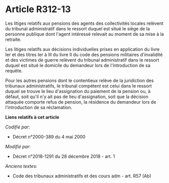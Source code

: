 # Article R312-13

Les litiges relatifs aux pensions des agents des collectivités locales relèvent du tribunal administratif dans le ressort
duquel est situé le siège de la personne publique dont l'agent intéressé relevait au moment de sa mise à la retraite.

Les litiges relatifs aux décisions individuelles prises en application du livre Ier et des titres Ier à III du livre II du
code des pensions militaires d'invalidité et des victimes de guerre  relèvent du tribunal administratif dans le ressort
duquel est situé le domicile du demandeur lors de l'introduction de sa requête.

Pour les autres pensions dont le contentieux relève de la juridiction des tribunaux administratifs, le tribunal compétent est
celui dans le ressort duquel se trouve le lieu d'assignation du paiement de la pension ou, à défaut, soit qu'il n'y ait pas
de lieu d'assignation, soit que la décision attaquée comporte refus de pension, la résidence du demandeur lors de
l'introduction de sa réclamation.

**Liens relatifs à cet article**

_Codifié par_:

  - Décret n°2000-389 du 4 mai 2000

_Modifié par_:

  - Décret n°2018-1291 du 28 décembre 2018 - art. 1

_Anciens textes_:

  - Code des tribunaux administratifs et des cours adm - art. R57 (Ab)
